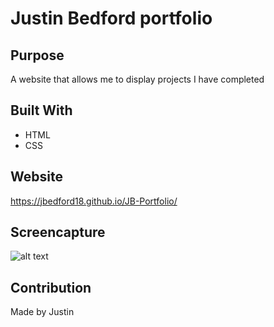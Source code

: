 # Justin Bedford portfolio

## Purpose
A website that allows me to display projects I have completed

## Built With
* HTML
* CSS

## Website
https://jbedford18.github.io/JB-Portfolio/

## Screencapture 
![alt text](assets/images/SSP.PNG)

## Contribution
Made by Justin
